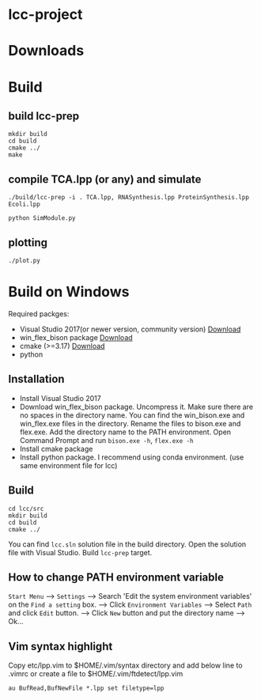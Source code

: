 # lcc-project


# Downloads

# Build
## build lcc-prep
    
    mkdir build
    cd build
    cmake ../
    make


## compile TCA.lpp (or any) and simulate

    ./build/lcc-prep -i . TCA.lpp, RNASynthesis.lpp ProteinSynthesis.lpp Ecoli.lpp

    python SimModule.py

## plotting

    ./plot.py



# Build on Windows
Required packges:  
- Visual Studio 2017(or newer version, community version) [Download](https://my.visualstudio.com/Downloads?q=visual%20studio%202017&wt.mc_id=o~msft~vscom~older-downloads)  
- win_flex_bison package [Download](https://sourceforge.net/projects/winflexbison/files/latest/download)  
- cmake (>=3.17) [Download](https://github.com/Kitware/CMake/releases/download/v3.22.1/cmake-3.22.1-windows-x86_64.msi)  
- python

## Installation
- Install Visual Studio 2017
- Download win_flex_bison package. Uncompress it. Make sure there are no spaces in the directory name. You can find the win_bison.exe and win_flex.exe files in the directory. Rename the files to bison.exe and flex.exe. Add the directory name to the PATH environment. Open Command Prompt and run `bison.exe -h`, `flex.exe -h`
- Install cmake package
- Install python package. I recommend using conda environment. (use same environment file for lcc)

## Build
    cd lcc/src
    mkdir build
    cd build
    cmake ../

You can find `lcc.sln` solution file in the build directory. Open the solution file with Visual Studio. Build `lcc-prep` target.


## How to change PATH environment variable
`Start Menu` --> `Settings` --> Search 'Edit the system environment variables' on the `Find a setting` box. --> Click `Environment Variables` --> Select `Path` and click `Edit` button. --> Click `New` button and put the directory name --> Ok...

## Vim syntax highlight
Copy etc/lpp.vim to $HOME/.vim/syntax directory and add below line to .vimrc or create a file to $HOME/.vim/ftdetect/lpp.vim
```
au BufRead,BufNewFile *.lpp set filetype=lpp
```
